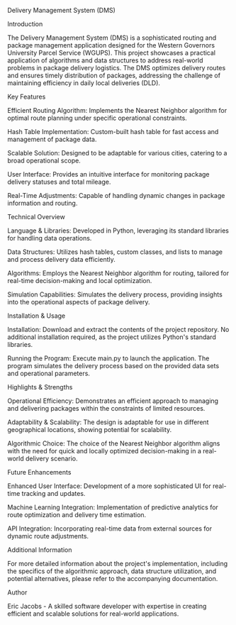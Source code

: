 Delivery Management System (DMS)

Introduction

The Delivery Management System (DMS) is a sophisticated routing and package management application designed for the Western Governors University Parcel Service (WGUPS). This project showcases a practical application of algorithms and data structures to address real-world problems in package delivery logistics. The DMS optimizes delivery routes and ensures timely distribution of packages, addressing the challenge of maintaining efficiency in daily local deliveries (DLD).

Key Features

Efficient Routing Algorithm: Implements the Nearest Neighbor algorithm for optimal route planning under specific operational constraints.

Hash Table Implementation: Custom-built hash table for fast access and management of package data.

Scalable Solution: Designed to be adaptable for various cities, catering to a broad operational scope.

User Interface: Provides an intuitive interface for monitoring package delivery statuses and total mileage.

Real-Time Adjustments: Capable of handling dynamic changes in package information and routing.

Technical Overview

Language & Libraries: Developed in Python, leveraging its standard libraries for handling data operations.

Data Structures: Utilizes hash tables, custom classes, and lists to manage and process delivery data efficiently.

Algorithms: Employs the Nearest Neighbor algorithm for routing, tailored for real-time decision-making and local optimization.

Simulation Capabilities: Simulates the delivery process, providing insights into the operational aspects of package delivery.

Installation & Usage

Installation: Download and extract the contents of the project repository. No additional installation required, as the project utilizes Python's standard libraries.

Running the Program: Execute main.py to launch the application. The program simulates the delivery process based on the provided data sets and operational parameters.

Highlights & Strengths

Operational Efficiency: Demonstrates an efficient approach to managing and delivering packages within the constraints of limited resources.

Adaptability & Scalability: The design is adaptable for use in different geographical locations, showing potential for scalability.

Algorithmic Choice: The choice of the Nearest Neighbor algorithm aligns with the need for quick and locally optimized decision-making in a real-world delivery scenario.

Future Enhancements

Enhanced User Interface: Development of a more sophisticated UI for real-time tracking and updates.

Machine Learning Integration: Implementation of predictive analytics for route optimization and delivery time estimation.

API Integration: Incorporating real-time data from external sources for dynamic route adjustments.

Additional Information

For more detailed information about the project's implementation, including the specifics of the algorithmic approach, data structure utilization, and potential alternatives, please refer to the accompanying documentation.

Author

Eric Jacobs - A skilled software developer with expertise in creating efficient and scalable solutions for real-world applications.

